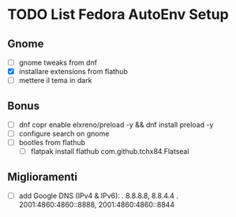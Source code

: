 # TODO List Fedora AutoEnv Setup

## Gnome
- [ ] gnome tweaks from dnf
- [x] installare extensions from flathub
- [ ] mettere il tema in dark

## Bonus
- [ ] dnf copr enable elxreno/preload -y && dnf install preload -y
- [ ] configure search on gnome
- [ ] bootles from flathub
    - [ ] flatpak install flathub com.github.tchx84.Flatseal

## Miglioramenti
- [ ] add  Google DNS (IPv4 & IPv6):
    . 8.8.8.8, 8.8.4.4
    . 2001:4860:4860::8888, 2001:4860:4860::8844

